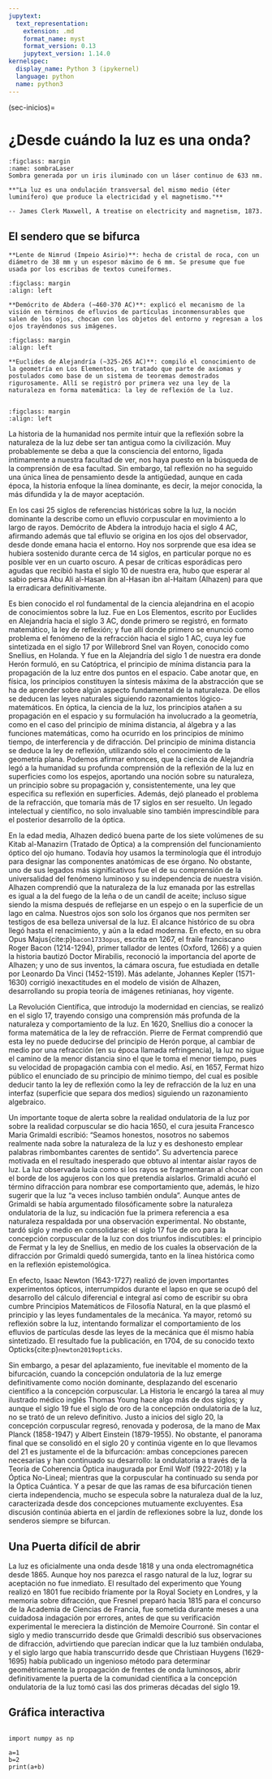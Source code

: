 ```yaml
---
jupytext:
  text_representation:
    extension: .md
    format_name: myst
    format_version: 0.13
    jupytext_version: 1.14.0
kernelspec:
  display_name: Python 3 (ipykernel)
  language: python
  name: python3
---
```


(sec-inicios)=
# ¿Desde cuándo la luz es una onda?

```{figure} imagenes/sombra_laser.png
:figclass: margin
:name: sombraLaser
Sombra generada por un iris iluminado con un láser continuo de 633 nm.
```

```{epigraph}
**"La luz es una ondulación transversal del mismo medio (éter luminífero) que produce la electricidad y el magnetismo."**

-- James Clerk Maxwell, A treatise on electricity and magnetism, 1873.
```

## El sendero que se bifurca

```{margin} 1000 AC
**Lente de Nimrud (Impeio Asirio)**: hecha de cristal de roca, con un diámetro de 38 mm y un espesor máximo de 6 mm. Se presume que fue usada por los escribas de textos cuneiformes.
```
```{figure} imagenes/lenteNimrud.png
:figclass: margin
:align: left
```

```{margin} 400 AC
**Demócrito de Abdera (∼460-370 AC)**: explicó el mecanismo de la visión en términos de efluvios de partículas inconmensurables que salen de los ojos, chocan con los objetos del entorno y regresan a los ojos trayéndonos sus imágenes.

```
```{figure} imagenes/democrito.png
:figclass: margin
:align: left
```

```{margin} 300 AC
**Euclides de Alejandría (∼325-265 AC)**: compiló el conocimiento de  la geometría en Los Elementos, un tratado que parte de axiomas y postulados como base de un sistema de teoremas demostrados rigurosamente. Allí se registró por primera vez una ley de la naturaleza en forma matemática: la ley de reflexión de la luz.


```
```{figure} imagenes/euclides.png
:figclass: margin
:align: left
```


La historia de la humanidad nos permite intuir que la reflexión sobre la naturaleza de la luz debe ser tan antigua como la civilización. Muy probablemente se deba a que la consciencia del entorno, ligada íntimamente a nuestra facultad de ver, nos haya puesto en la búsqueda de la comprensión de esa facultad. Sin embargo, tal reflexión no ha seguido una única línea de pensamiento desde la antigüedad, aunque en cada época, la historia enfoque la línea dominante, es decir, la mejor conocida, la más difundida y la de mayor aceptación.

En los casi 25 siglos de referencias históricas sobre la luz, la noción dominante la describe como un efluvio corpuscular en movimiento a lo largo de rayos. Demócrito de Abdera la introdujo hacia el siglo 4 AC, afirmando además que tal efluvio se origina en los ojos del observador, desde donde emana hacia el entorno. Hoy nos sorprende que esa idea se hubiera sostenido durante cerca de 14 siglos, en particular porque no es posible ver en un cuarto oscuro. A pesar de críticas esporádicas pero agudas que recibió hasta el siglo 10 de nuestra era, hubo que esperar al sabio persa Abu Ali al-Hasan ibn al-Hasan ibn al-Haitam (Alhazen) para que la erradicara definitivamente.

Es bien conocido el rol fundamental de la ciencia alejandrina en el acopio de conocimientos sobre la luz. Fue en Los Elementos, escrito por Euclides en Alejandría hacia el siglo 3 AC, donde primero se registró, en formato matemático, la ley de reflexión; y fue allí donde primero se enunció como problema el fenómeno de la refracción hacia el siglo 1 AC, cuya ley fue sintetizada en el siglo 17 por Willebrord Snel van Royen, conocido como Snellius, en Holanda. Y fue en la Alejandría del siglo 1 de nuestra era donde Herón formuló, en su Catóptrica, el principio de mínima distancia para la propagación de la luz entre dos puntos en el espacio. Cabe anotar que, en física, los principios constituyen la síntesis máxima de la abstracción que se ha de aprender sobre algún aspecto fundamental de la naturaleza. De ellos se deducen las leyes naturales siguiendo razonamientos lógico-matemáticos. En óptica, la ciencia de la luz, los principios atañen a su propagación en el espacio y su formulación ha involucrado a la geometría, como en el caso del principio de mínima distancia, al álgebra y a las funciones matemáticas, como ha ocurrido en los principios de mínimo tiempo, de interferencia y de difracción. Del principio de mínima distancia se deduce la ley de reflexión, utilizando sólo el conocimiento de la geometría plana. Podemos afirmar entonces, que la ciencia de Alejandría legó a la humanidad su profunda comprensión de la reflexión de la luz en superficies como los espejos, aportando una noción sobre su naturaleza, un principio sobre su propagación y, consistentemente, una ley que especifica su reflexión en superficies. Además, dejó planeado el problema de la refracción, que tomaría más de 17 siglos en ser resuelto. Un legado intelectual y científico, no solo invaluable sino también imprescindible para el posterior desarrollo de la óptica.

En la edad media, Alhazen dedicó buena parte de los siete volúmenes de su Kitab al-Manazirn (Tratado de Óptica) a la comprensión del funcionamiento óptico del ojo humano. Todavía hoy usamos la terminología que él introdujo para designar las componentes anatómicas de ese órgano. No obstante, uno de sus legados más significativos fue el de su comprensión de la universalidad del fenómeno luminoso y su independencia de nuestra visión. Alhazen comprendió que la naturaleza de la luz emanada por las estrellas es igual a la del fuego de la leña o de un candil de aceite; incluso sigue siendo la misma después de reflejarse en un espejo o en la superficie de un lago en calma. Nuestros ojos son solo los órganos que nos permiten ser testigos de esa belleza universal de la luz. El alcance histórico de su obra llegó hasta el renacimiento, y aún a la edad moderna. En efecto, en su obra Opus Majus{cite:p}`bacon1733opus`, escrita en 1267, el fraile franciscano Roger Bacon (1214-1294), primer tallador de lentes (Oxford, 1266) y a quien la historia bautizó Doctor Mirabilis, reconoció la importancia del aporte de Alhazen; y uno de sus inventos, la cámara oscura, fue estudiada en detalle por Leonardo Da Vinci (1452-1519). Más adelante, Johannes Kepler (1571-1630) corrigió inexactitudes en el modelo de visión de Alhazen, desarrollando su propia teoría de imágenes retinianas, hoy vigente.

La Revolución Científica, que introdujo la modernidad en ciencias, se realizó en el siglo 17, trayendo consigo una comprensión más profunda de la naturaleza y comportamiento de la luz. En 1620, Snellius dio a conocer la forma matemática de la ley de refracción. Pierre de Fermat comprendió que esta ley no puede deducirse del principio de Herón porque, al cambiar de medio por una refracción (en su época llamada refringencia), la luz no sigue el camino de la menor distancia sino el que le toma el menor tiempo, pues su velocidad de propagación cambia con el medio. Así, en 1657, Fermat hizo público el enunciado de su principio de mínimo tiempo, del cual es posible deducir tanto la ley de reflexión como la ley de refracción de la luz en una interfaz (superficie que separa dos medios) siguiendo un razonamiento algebraico.

Un importante toque de alerta sobre la realidad ondulatoria de la luz por sobre la realidad corpuscular se dio hacia 1650, el cura jesuita Francesco Maria Grimaldi escribió: “Seamos honestos, nosotros no sabemos realmente nada sobre la naturaleza de la luz y es deshonesto emplear palabras rimbombantes carentes de sentido”. Su advertencia parece motivada en el resultado inesperado que obtuvo al intentar aislar rayos de luz. La luz observada lucía como si los rayos se fragmentaran al chocar con el borde de los agujeros con los que pretendía aislarlos. Grimaldi acuñó el término difracción para nombrar ese comportamiento que, además, le hizo sugerir que la luz “a veces incluso también ondula”. Aunque antes de Grimaldi se había argumentado filosóficamente sobre la naturaleza ondulatoria de la luz, su indicación fue la primera referencia a esa naturaleza respaldada por una observación experimental. No obstante, tardó siglo y medio en consolidarse: el siglo 17 fue de oro para la concepción corpuscular de la luz con dos triunfos indiscutibles: el principio de Fermat y la ley de Snellius, en medio de los cuales la observación de la difracción por Grimaldi quedó sumergida, tanto en la línea histórica como en la reflexión epistemológica.

En efecto, Isaac Newton (1643-1727) realizó de joven importantes experimentos ópticos, interrumpidos durante el lapso en que se ocupó del desarrollo del cálculo diferencial e integral así como de escribir su obra cumbre Principios Matemáticos de Filosofía Natural, en la que plasmó el principio y las leyes fundamentales de la mecánica. Ya mayor, retomó su reflexión sobre la luz, intentando formalizar el comportamiento de los efluvios de partículas desde las leyes de la mecánica que él mismo había sintetizado. El resultado fue la publicación, en 1704, de su conocido texto Opticks{cite:p}`newton2019opticks`.

Sin embargo, a pesar del aplazamiento, fue inevitable el momento de la bifurcación, cuando la concepción ondulatoria de la luz emerge definitivamente como noción dominante, desplazando del escenario científico a la concepción corpuscular. La Historia le encargó la tarea al muy ilustrado médico inglés Thomas Young hace algo más de dos siglos; y aunque el siglo 19 fue el siglo de oro de la concepción ondulatoria de la luz, no se trató de un relevo definitivo. Justo a inicios del siglo 20, la concepción corpuscular regresó, renovada y poderosa, de la mano de Max Planck (1858-1947) y Albert Einstein (1879-1955). No obstante, el panorama final que se consolidó en el siglo 20 y continúa vigente en lo que llevamos del 21 es justamente el de la bifurcación: ambas concepciones parecen necesarias y han continuado su desarrollo: la ondulatoria a través de la Teoría de Coherencia Óptica inaugurada por Emil Wolf (1922-2018) y la Óptica No-Lineal; mientras que la corpuscular ha continuado su senda por la Óptica Cuántica. Y a pesar de que las ramas de esa bifurcación tienen cierta independencia, mucho se especula sobre la naturaleza dual de la luz, caracterizada desde dos concepciones mutuamente excluyentes. Esa discusión continúa abierta en el jardín de reflexiones sobre la luz, donde los senderos siempre se bifurcan.


## Una Puerta difícil de abrir

La luz es oficialmente una onda desde 1818 y una onda electromagnética desde 1865. Aunque hoy nos parezca el rasgo natural de la luz, lograr su aceptación no fue inmediato. El resultado del experimento que Young realizó en 1801 fue recibido fríamente por la Royal Society en Londres, y la memoria sobre difracción, que Fresnel preparó hacia 1815 para el concurso de la Academia de Ciencias de Francia, fue sometida durante meses a una cuidadosa indagación por errores, antes de que su verificación experimental le mereciera la distinción de Memoire Courroné. Sin contar el siglo y medio transcurrido desde que Grimaldi describió sus observaciones de difracción, advirtiendo que parecían indicar que la luz también ondulaba, y el siglo largo que había transcurrido desde que Christiaan Huygens (1629-1695) había publicado un ingenioso método para determinar geométricamente la propagación de frentes de onda luminosos, abrir definitivamente la puerta de la comunidad científica a la concepción ondulatoria de la luz tomó casi las dos primeras décadas del siglo 19.


## Gráfica interactiva

```{code-cell} ipython3

import numpy as np

a=1
b=2
print(a+b)

```